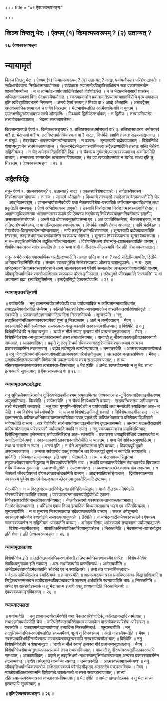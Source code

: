 +++
title = "०९ ऐक्यस्वरूपभङ्गः"

+++


## किञ्च तिष्ठतु भेदः । ऐक्यम् (१) किमात्मस्वरूपम् ? (२) उतान्यत् ?

**२६. ऐक्यस्वरूपभङ्गः**

# **न्यायामृतं**

किञ्च तिष्ठतु भेदः । ऐक्यम् (१) किमात्मस्वरूपम् ? (२) उतान्यत् ? नाद्यः, पर्यायत्वैकतर परिशेषाद्यापत्तेः । सापेक्षस्यैक्यस्य निरपेक्षात्मत्वायोगाच्च । स्वप्रकाश-स्यात्मनोऽविद्यादिसाक्षित्वेन सदा प्रकाशमानत्वेन शास्त्रवैयर्थ्याच्च । न च त्वन्मतेऽ-पर्यायत्वादिनिर्वाहको विशेषोऽस्ति । न च भेदभ्रमनिरासार्थं शास्त्रम् । अधिष्ठानाप्रकाशं विना भेदभ्रमस्यैवायोगात् । स्वरूपप्रकाशेन प्रकाशमानेऽप्यात्मन्यज्ञानविरोधि वृत्यभावाद्भ्रम इति त्वविद्याविषयभङ्गे निरस्तम् । अन्त्ये ऐक्यं सत्यम् ? मिथ्या वा ? आद्ये औतहानिः । अभावद्वैतम् अभावस्याधिकरणमात्रत्वं च प्रागेव निरस्तम् । भेदाभावोपलक्षित आत्मैक्यमित्यपि न युक्तम् । उपलक्षणीभूतभेदाभावस्य सत्त्वे औतहानिः । मिथ्यात्वे द्वितीयेऽन्तर्भावात् । न द्वितीयः । तत्त्वमसीत्यादेर-तत्त्वावेदकत्वापातात् । भेदस्य सत्यत्वापत्तेश्च ।

किञ्चान्यत्वपक्षे ऐक्यं १. किमेकत्वसङ्ख्या? २. तन्निष्ठसकलधर्माश्रयत्वं वा? ३. तन्निष्ठासाधारण धर्माश्रयत्वं वा? ४. भेदाभावो वा? ५. तदनिष्ठधर्मानधिकरणत्वं वा ? नाद्याः, निर्धर्मके ब्रह्मणि तत्त्वतः सङ्ख्याद्यभावात् । न चतुर्थः । भेदस्यैक्या-भावरूपत्वेनान्योन्याश्रयात् । न पञ्चमः । शून्यस्यापि ब्रह्मैक्यापातात् । विशेषनिषेधे शेषाभ्यनुज्ञानेन सधर्मकत्वापाताच्च । किञ्चाभेदेऽभेदत्वपारमार्थिकत्वा सद्वैलक्षण्यादीनि तत्त्वतः सन्ति चेत्तैरेव सद्वितीयत्वम् । न चेद् अभेदत्वादिहानिरिति दिक् । न चैक्यस्य दुर्वचत्वेऽप्यात्मस्वरूपमात्रम् अबाधितमिति वाच्यम् । तन्मात्रस्य सम्मतत्वेन त्वच्छास्त्राविषयत्वात् । भेद एव खण्ड्योऽस्माकं न त्वभेदः साध्य इति तु निरस्तम् । ऐक्यस्वरूपभङ्गः ॥ २६ ॥

## **अद्वैतसिद्धिः**

ननु– ऐक्यं १. आत्मस्वरूपम्? २. उतान्यत्? नाद्यः । एकतरपरिशेषाद्यापत्तेः । सापेक्षस्यैक्यस्य निरपेक्षात्मत्वायोगाच्च । नान्त्यः । सत्यत्वे औतहानेः । मिथ्यात्वे तत्त्वमसी-त्यादेरतत्त्वावेदकतापत्तेरिति चेन्न । आद्यमेवानवद्यम् । ज्ञानानन्दयोरात्मैक्येऽपि यथा नैकतरपरिशेषा-पत्त्यादिकं कल्पितानन्दत्वादिधर्मात् तथा प्रकृतेऽपि सम्भवाक् । ऐक्ये अभिज्ञेयत्वस्य प्रागुक्तेः । तस्यापि निरपेक्षतया निरपेक्षात्मस्वरूपत्वाविरोधात् । अज्ञानाद्यधिष्ठानतया भासमानात्मस्वरूपत्वेऽपि ऐक्यस्य तद्गोचरवृत्तिविशेषस्याज्ञाननिवर्तकस्य इदानीम् असत्त्वात्संसारोपपत्तेः । अन्त्ये पक्षे दोषास्त्वनुक्तोपालम्भा एव । अत एवातिरिक्तमैक्यं, नैकत्वसङ्क्या, न वा तन्निष्ठाशेषधर्मवत्त्वम्, न वा तन्निष्ठासाधारणधर्मवत्त्वम् । निर्धर्मके ब्रह्मणि तेषाम् अभावात् । नापि भेदविरहः । भेदस्यैक्य-विरहरूपत्वेनान्योन्याश्रयात् । नापि तदवृत्तिधर्मानधिकरणत्वम् । शून्यस्यापि ब्रह्मैक्यापातादिति निरस्तम्, तदवृत्तिधर्मानाधारत्वोपलक्षित स्वरूपस्याभेदत्वात् । शून्यस्य निस्स्वरूपत्वान्न शून्यस्यैक्यरूपता । न च– तदवृत्तिधर्मनिषेधेन तद्वृत्तिधर्मविधानप्रसङ्गः । विशेषनिषेधस्य शेषाभ्यनु-ज्ञाफलकत्वादिति वाच्यम् । शेषविधायकत्वस्य सर्वत्रासम्प्रतिपत्तेः । अन्यथा वायौ न नीलरूप-मित्यस्यापि गौरं प्रति विधायकत्वापातात् ।

ननु– अभेदे अभेदत्वपारमार्थिकत्वासद्वैलक्षण्यादीनि तत्त्वतः सन्ति वा न वा ? आद्ये सद्वितीयत्वापत्तिः, द्वितीये अभेदत्वादिहानिरिति चेन्न । तत्त्वतः स्वरूपभूतैरेव तैरभेदरूपताया औतस्य चाहान्युपपत्तेः । न च– एवम् अभेदस्याबाधितात्मस्वरूपपर्यवसाने तस्य चात्मस्वरूपस्य परैरपि सम्मतत्वेन त्वच्छास्त्राविषयत्वमिति वाच्यम्, जीवावृत्तिधर्मानधिकरणत्वोपलक्षितात्मस्वरूपस्य परैरनङ्गीकारात् । तदेवमुक्ते जीवब्रह्माभेदे ‘तत्त्वमसि’ ‘स वा अयमात्मा ब्रह्म’ इत्यादिश्रुतिर्मानम् । इत्यद्वैतसिद्धौ ऐक्यरूपोपपत्तिः ॥ २६ ॥

### **न्यायामृततरङ्गिणी**

॥ पर्यायत्वेति ॥ ननु ज्ञानानन्दयोरात्मैक्येऽपि यथा पर्यायत्वादिकं न कल्पितानन्दत्वादिधर्मात् तथाऽऽत्मैक्ययोरपीति चेन्मैवम् । कल्पितेनैकतरपरिशेषा-भावसम्पादकेन वास्तवैकतरपरिशेषानिवृत्तेः ॥ स्वरूपेति ॥ प्रकाशमानेऽज्ञानायोगादित्यादिना निरस्तमित्यर्थः । शून्यस्येति । ननु तदवृत्तिधर्मानधिकरणत्वस्वरूपमैक्यं शून्यं तु निःस्वरूपम् । अतो न तस्यैक्यत्वम् । मैवम् । स्वरूपत्वादिधर्महीनस्यैक्यस्य सस्वरूपत्व-वच्छून्यस्यापि सस्वरूपत्वसौलभ्यात् ॥ विशेषेति ॥ ननु विशेषनिषेधेऽपि न शेषाभ्यनुज्ञा । ‘वायौ न नीलं रूपम्’ इत्यस्य गौरं प्रत्यनभ्यनुज्ञातत्वात् । मैवम् । विशेषनिषेधशेषा-भ्यनुज्ञान्यप्रकारासम्भवे तस्य तथात्वनियमात् । वाय्वादौ तु नीरूपत्वरूपतृतीयप्रकारस्यापि सम्भवात् । आकाशादिवत् । प्रकृते तु तदवृत्तिधर्मानधिकरणत्वतद्वृत्तिर्माधिकरणत्वाभ्याम् अन्यस्य प्रकारस्यादर्शनेन तदसम्भवात् । ब्रह्मैव तथेत्युक्ते त्वन्योन्याश्रयात् ॥ तन्मात्रस्येति ॥ आत्मस्वरूपमात्रस्येत्यर्थः ॥ ननु जीवावृत्तिधर्मानधिकरणत्वोपलक्षितात्मस्वरूपं परैर्नाङ्गीकृतम् । अतस्तदेव मच्छास्त्रविषयः । मैवम् । उक्तोपलक्षितत्वस्यात्मनि विशेषणत्वे उपलक्षणत्वे च तस्य सखण्डत्वापातात् । ताभ्यां रहितस्यात्मस्वरूपमात्रस्य त्वच्छास्त्रा-विषयत्वात् ॥ भेद एवेति ॥ अभेदः खण्ड्योऽस्मकं न तु भेदः साध्य इत्यस्यापि सुवचत्वात् ॥ ऐक्यस्वरूपभङ्गः ॥ २६ ॥

### **न्यायामृतकण्टकोद्धारः**

ननु सुनिरूपैक्यपरित्यागेन दुर्निरूपभेदाङ्गीकरणम् अयुक्तमित्यत ऐक्यस्यात्यन्त-दुर्निरूपत्वादैक्याङ्गीकरणम् अयुक्तमित्याह– किञ्चेति । सापेक्षस्येति । न चैक्यं निरपेक्षमेवेति वाच्यम् । ससम्बन्धिकतया प्रतीयमानस्य तत्त्वे भेदस्यापि तत्त्वापत्तेः । ननु यथा गुणगुणि-नोरैक्येऽपि न पर्यायत्वादि तथा मन्मतेऽपि स्यादित्यत आह– न चेति । मम विशेषेण सर्वस्योपपत्तिः । न च त्वया विशेषोऽङ्गीकर्तुं शक्यते । निर्विशेषत्वाङ्गीकारात् । न च ज्ञानानन्दयोः कल्पितधर्मभेदमादायान्यतरपरिशेषाभाववत् प्रकृतेऽपि कल्पितभेदमादाय परिशेषत्वादिपरिहारो भविष्यतीति वाच्यम् । तत्र विशेषेणैव सत्येनापर्यायत्वाद्यङ्गीकारेण दृष्टान्तासम्मतेः । अन्यथा घटकरीरादावपि कल्पितभेदमादाय परिहारापत्तौ पर्यायत्वादि क्वापि न स्यात् । ननु स्वरूपप्रकाशस्य भ्रमाविरोधित्वाद् विरोधिभूतायाश्च वृत्तेरभावाद् भ्रमोपपत्तिरित्यत आह– स्वरूपेति । प्रकाशस्य भ्रमाद्यविरोधित्वे प्रकाशत्वमेव न स्यादित्यादिनेत्यर्थः । स्वरूपप्रकाशो ऽप्रकाशस्याविरोधीति च व्याहतम् । यथा चैवं सविस्तरमुपपादितम् । तथा च संसारो न स्यात् । अन्त्य इति । न चैते अनुक्तोपालम्भा इति वाच्यम् । विकल्पपूर्वं दूषणे अस्यानवकाशात् । अन्यथा सर्वत्राप्येवं वक्तुं शक्यत्वेन तव विकल्पपूर्वं दूषणं न स्यादिति स्वव्याहतिः । प्रागेवेति । मिथ्यात्वसामान्यभङ्ग इति भावः । भेदाभावेति । तथा च भेदाभावस्यासिद्धतया तदुपलक्ष्यैक्यस्याप्यसिद्धतया न विषयत्वोपपत्तिरिति भावः । तथापि प्राप्ताप्राप्तविवेकेन भेदाभावस्यैव विषयतया तत्रैव विकल्प्य दूषणमाह– उपलक्षणीभूतेति । उपलक्षणमेतत् । उपलक्ष्यतावच्छेदकाभावान्नोप लक्ष्यत्वम् । न चैक्यत्वं जीवब्रह्मैक्यत्वं वोपलक्ष्यतावच्छेदकमिति वाच्यम् । आद्यस्यातिप्रसङ्गित्वात् । द्वितीयस्यात्ममात्र स्वरूपस्य पूर्वमेव ज्ञातत्वेनोपलक्ष्यतावच्छेदकत्वानुपपत्तेरित्यादि द्रष्टव्यम् ।

भेदस्येति । न च विरुद्धयोरन्यतरनिषेधेऽन्यतरविधिरित्यसिद्धम् । वायौ नीलरूप-निषेधेऽपि गौररूपविधेरभावादिति वाच्यम् । परस्परात्यन्ताभावरूपयोर्द्वयोर्मध्ये एकतर-निषेधस्यापरविधिनान्तरीयकत्वनियमात् । नीलगौररूपयोः परस्परात्यन्ताभावरूपत्वाभावात् । भेदाभेदयोस्तथात्वात् । धर्मिसत्व एवायं नियम इत्यादिकं मिथ्यात्वसामान्य भङ्ग एव वर्णितमित्यलम् । शून्यस्यापीति । न च शून्यस्य निःस्वरूपत्वान्न तदैक्यस्वरूपतेति वाच्यम् । सकल धर्मशून्यत्वे स्वरूपत्वधर्माभावेन ब्रह्मणोऽपि सस्वरूपत्वानुपपत्तेः । तैरेवेति । न चाभेदत्वादीनामैक्यस्वरूपत्वेन ऐक्यस्य चात्मस्वरूपत्वेन न सद्वितीयता-पादकतेति वाच्यम् । अभेदत्वादीनाम् अभेदरूपत्वे तच्छब्दानां पर्यायत्वाद्यापत्तेः । विशेषा-नङ्गीकारात् । सोपाधिकनिरुपाधिकयोरैक्यानुपपत्तेश्च । निरस्तमिति । भेदसामान्य-खण्डनोद्धार इति शेषः । इति ऐक्यस्वरूपभङ्गः ॥ २६ ॥

### **न्यायामृतप्रकाशः**

विशेषनिषेध इति ॥ तदनिष्ठधर्मानधिकरणत्वोक्तौ तन्निष्ठधर्माधिकरणत्वस्यैव प्राप्तिः । विशेष-निषेधः शेषविध्यनुमापक इति न्यायात् । अतः सधर्मकत्वमेव प्राप्तमित्यर्थः । अभेदत्वादीति ॥ अभेदेऽभेदत्वाभावेऽभेदत्वहानिः सोऽभेद एव न स्यादित्यर्थः । तथा तत्र पारमार्थिकत्वाद्य-भावेऽपारमार्थिकोऽसंश्च स्यादित्यर्थः ॥ तन्मात्रस्येति ॥ आत्मस्वरूपमात्रस्य भ्रमाधिष्ठानत्वा-विद्यासाक्षित्वादिना सिद्धेस्त्वत्सम्मतत्वेन त्वदीयशास्त्रविषयत्वादप्राप्ते शास्त्रम् अर्थवदिति स्वन्यायादिति भावः ॥ निरस्तमिति ॥ अभेद एव खण्ड्योऽस्माकं न तु भेदः साध्य इत्यपि वक्तुं शक्यत्वादिति निरस्तमित्यर्थः ॥ ऐक्यस्वरूपभङ्गविवरणम् ॥ २६ ॥

### **न्यायकल्पलता**

॥ पर्यायत्वेति ॥ ननु ज्ञानानन्दयोरात्मैक्येपि यथा नैकतरपरिशेषादिकं, कल्पितानन्दादि-धर्मत्वात् । तथाऽऽत्मैक्ययोरपीति चेन्न । कल्पितेनैकतरपरिशेषाभावसम्पादकेन वास्तवैकतरपरिशेषा-परिहारात् ॥ स्वरूपेति ॥ ‘प्रकाशमानेऽज्ञानायोगात्’ इत्यादिना निरस्तमित्यर्थः । शून्यस्यापीति । ननु तदवृत्तिधर्मानधिकरणत्वोपलक्षित स्वरूपमैक्यं, शून्यं तु निःस्वरूपम् । अतो न तस्यैक्यतेति । मैवम् । स्वरूपत्वादिधर्महीनस्यैक्यस्य सस्वरूपत्ववच्छून्यस्यापि सस्वरूपत्वसौलभ्यात् ॥ विशेषेति ॥ ननु विशेषनिषेधेऽपि न शेषाभ्यनुज्ञा । ‘वायौ न नीलं रूपम्’ इत्यस्य गौरं प्रत्यनभ्यनुज्ञातत्वात् । मैवम् । विशेषनिषेधशेषाभ्यनुज्ञान्यप्रकारासम्भवे तस्य तथात्वनियमात् । वाय्वादौ तु नीरूपत्वरूपतृतीयप्रकारस्यापि सम्भवात् । आकाशादिवत् । प्रकृते तु तदवृत्तिधर्मा-नाधारत्वतद्वृत्तिर्माधारत्वाभ्याम् अन्यस्य प्रकारस्यादर्शनेन तदसम्भवात् । ब्रह्मैव तथेत्युक्ते त्वन्योन्या-श्रयात् ॥ तन्मात्रस्येति ॥ आत्मस्वरूपमात्रस्येत्यर्थः ॥ ननु जीवावृत्तिधर्मानधिकरणत्वोप-लक्षितात्मस्वरूपं परैर्नाङ्गीकृतम् अतस्तदेव मच्छास्त्रविषयः । मैवम् । उक्तोपलक्षितत्वस्यात्मनि विशेषणत्वे उपलक्षणत्वे च तस्य सखण्डत्वापातात् । ताभ्यां रहितस्यात्मस्वरूपमात्रस्य त्वच्छास्त्रा-विषयत्वात् ॥ भेद एवेति ॥ अभेदः खण्ड्योऽस्मकं न तु भेदः साध्य इत्यस्यापि सुवचत्वात् ॥

**॥ इति ऐक्यस्वरूपभङ्गः ॥ २६ ॥**

